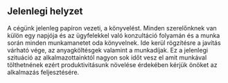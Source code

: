 ## **Jelenlegi helyzet**

A cégünk jelenleg papíron vezeti, a könyvelést. Minden szerelőnknek van külön egy napjója és az ügyfelekkel való konzultáció folyamán és a munka során minden munkamanetet oda könyvelnek. Ide kerül rögzítésre a javítás várható vége, az anyagköltésgek valamint a munkadíjak. Ez a jelenlegi szituáció az alkalmazottainktól nagyon sok időt vesz el amit munkával tölthetnének ezért produktivitásunk növelése érdekében kérjük önöket az alkalmazás feljesztésére.
